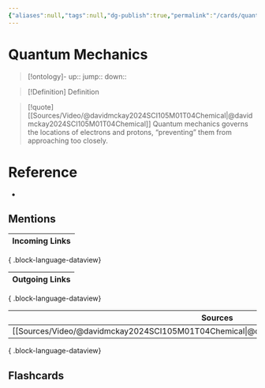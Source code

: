```yaml
---
{"aliases":null,"tags":null,"dg-publish":true,"permalink":"/cards/quantum-mechanics/","dgPassFrontmatter":true}
---
```


# Quantum Mechanics

> [!ontology]-
> up:: 
> jump:: 
> down:: 

> [!Definition] Definition

> [!quote] [[Sources/Video/@davidmckay2024SCI105M01T04Chemical\|@davidmckay2024SCI105M01T04Chemical]]
> Quantum mechanics governs the locations of electrons and protons, “preventing” them from approaching too closely.

# Reference

- 

## Mentions

| Incoming Links |
| -------------- |

{ .block-language-dataview}

| Outgoing Links |
| -------------- |

{ .block-language-dataview}

| Sources                                                                                       |
| --------------------------------------------------------------------------------------------- |
| [[Sources/Video/@davidmckay2024SCI105M01T04Chemical\|@davidmckay2024SCI105M01T04Chemical]] |

{ .block-language-dataview}

## Flashcards